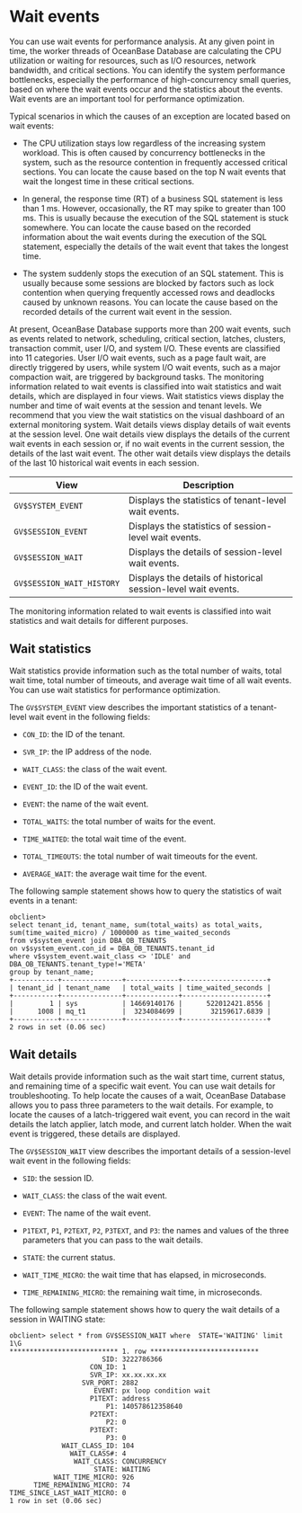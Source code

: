 # Wait events

You can use wait events for performance analysis. At any given point in time, the worker threads of OceanBase Database are calculating the CPU utilization or waiting for resources, such as I/O resources, network bandwidth, and critical sections. You can identify the system performance bottlenecks, especially the performance of high-concurrency small queries, based on where the wait events occur and the statistics about the events. Wait events are an important tool for performance optimization.

Typical scenarios in which the causes of an exception are located based on wait events:

* The CPU utilization stays low regardless of the increasing system workload. This is often caused by concurrency bottlenecks in the system, such as the resource contention in frequently accessed critical sections. You can locate the cause based on the top N wait events that wait the longest time in these critical sections.

* In general, the response time (RT) of a business SQL statement is less than 1 ms. However, occasionally, the RT may spike to greater than 100 ms. This is usually because the execution of the SQL statement is stuck somewhere. You can locate the cause based on the recorded information about the wait events during the execution of the SQL statement, especially the details of the wait event that takes the longest time.

* The system suddenly stops the execution of an SQL statement. This is usually because some sessions are blocked by factors such as lock contention when querying frequently accessed rows and deadlocks caused by unknown reasons. You can locate the cause based on the recorded details of the current wait event in the session.

At present, OceanBase Database supports more than 200 wait events, such as events related to network, scheduling, critical section, latches, clusters, transaction commit, user I/O, and system I/O. These events are classified into 11 categories. User I/O wait events, such as a page fault wait, are directly triggered by users, while system I/O wait events, such as a major compaction wait, are triggered by background tasks. The monitoring information related to wait events is classified into wait statistics and wait details, which are displayed in four views. Wait statistics views display the number and time of wait events at the session and tenant levels. We recommend that you view the wait statistics on the visual dashboard of an external monitoring system. Wait details views display details of wait events at the session level. One wait details view displays the details of the current wait events in each session or, if no wait events in the current session, the details of the last wait event. The other wait details view displays the details of the last 10 historical wait events in each session.

| View | Description |
|---|---|
| `GV$SYSTEM_EVENT` | Displays the statistics of tenant-level wait events.  |
| `GV$SESSION_EVENT` | Displays the statistics of session-level wait events.  |
| `GV$SESSION_WAIT` | Displays the details of session-level wait events.  |
| `GV$SESSION_WAIT_HISTORY` | Displays the details of historical session-level wait events.  |

The monitoring information related to wait events is classified into wait statistics and wait details for different purposes.

## Wait statistics

Wait statistics provide information such as the total number of waits, total wait time, total number of timeouts, and average wait time of all wait events. You can use wait statistics for performance optimization.

The `GV$SYSTEM_EVENT` view describes the important statistics of a tenant-level wait event in the following fields:

* `CON_ID`: the ID of the tenant.

* `SVR_IP`: the IP address of the node.

* `WAIT_CLASS`: the class of the wait event.

* `EVENT_ID`: the ID of the wait event.

* `EVENT`: the name of the wait event.

* `TOTAL_WAITS`: the total number of waits for the event.

* `TIME_WAITED`: the total wait time of the event.

* `TOTAL_TIMEOUTS`: the total number of wait timeouts for the event.

* `AVERAGE_WAIT`: the average wait time for the event.

The following sample statement shows how to query the statistics of wait events in a tenant:

```shell
obclient>
select tenant_id, tenant_name, sum(total_waits) as total_waits, sum(time_waited_micro) / 1000000 as time_waited_seconds
from v$system_event join DBA_OB_TENANTS
on v$system_event.con_id = DBA_OB_TENANTS.tenant_id
where v$system_event.wait_class <> 'IDLE' and DBA_OB_TENANTS.tenant_type!='META'
group by tenant_name;
+-----------+---------------+-------------+---------------------+
| tenant_id | tenant_name   | total_waits | time_waited_seconds |
+-----------+---------------+-------------+---------------------+
|         1 | sys           | 14669140176 |      522012421.8556 |
|      1008 | mq_t1         |  3234084699 |       32159617.6839 |
+-----------+---------------+-------------+---------------------+
2 rows in set (0.06 sec)
```

## Wait details

Wait details provide information such as the wait start time, current status, and remaining time of a specific wait event. You can use wait details for troubleshooting. To help locate the causes of a wait, OceanBase Database allows you to pass three parameters to the wait details. For example, to locate the causes of a latch-triggered wait event, you can record in the wait details the latch applier, latch mode, and current latch holder. When the wait event is triggered, these details are displayed.

The `GV$SESSION_WAIT` view describes the important details of a session-level wait event in the following fields:

* `SID`: the session ID.

* `WAIT_CLASS`: the class of the wait event.

* `EVENT`: The name of the wait event.

* `P1TEXT`, `P1`, `P2TEXT`, `P2`, `P3TEXT`, and `P3`: the names and values of the three parameters that you can pass to the wait details.

* `STATE`: the current status.

* `WAIT_TIME_MICRO`: the wait time that has elapsed, in microseconds.

* `TIME_REMAINING_MICRO`: the remaining wait time, in microseconds.

The following sample statement shows how to query the wait details of a session in WAITING state:

```shell
obclient> select * from GV$SESSION_WAIT where  STATE='WAITING' limit 1\G
*************************** 1. row ***************************
                       SID: 3222786366
                    CON_ID: 1
                    SVR_IP: xx.xx.xx.xx
                  SVR_PORT: 2882
                     EVENT: px loop condition wait
                    P1TEXT: address
                        P1: 140578612358640
                    P2TEXT:
                        P2: 0
                    P3TEXT:
                        P3: 0
             WAIT_CLASS_ID: 104
               WAIT_CLASS#: 4
                WAIT_CLASS: CONCURRENCY
                     STATE: WAITING
           WAIT_TIME_MICRO: 926
      TIME_REMAINING_MICRO: 74
TIME_SINCE_LAST_WAIT_MICRO: 0
1 row in set (0.06 sec)
```

